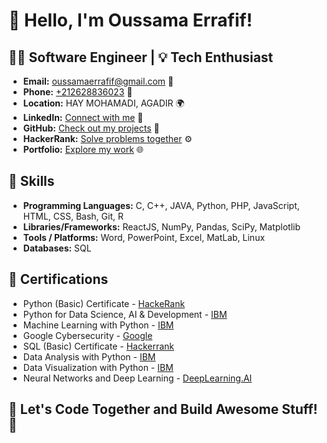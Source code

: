 # 👋 Hello, I'm Oussama Errafif!
## 👨‍💻 Software Engineer | 💡 Tech Enthusiast

- **Email:** [oussamaerrafif@gmail.com](mailto:oussamaerrafif@gmail.com) 📧
- **Phone:** [+212628836023](tel:+212628836023) 📱
- **Location:** HAY MOHAMADI, AGADIR 🌍
- **LinkedIn:** [Connect with me](https://www.linkedin.com/in/oussama-errafif-5155b5247/) 🔗
- **GitHub:** [Check out my projects](https://github.com/OussamaERrafif) 🚀
- **HackerRank:** [Solve problems together](https://www.hackerrank.com/oussamaerra2002) ⚙️
- **Portfolio:** [Explore my work](https://www.credly.com/users/errafif-oussama) 🌐

## 🚀 Skills

- **Programming Languages:** C, C++, JAVA, Python, PHP, JavaScript, HTML, CSS, Bash, Git, R
- **Libraries/Frameworks:** ReactJS, NumPy, Pandas, SciPy, Matplotlib
- **Tools / Platforms:** Word, PowerPoint, Excel, MatLab, Linux
- **Databases:** SQL

## 🌟 Certifications

- Python (Basic) Certificate - [HackeRank](https://www.hackerrank.com/certificates/00601c71fd41)
- Python for Data Science, AI & Development - [IBM](https://coursera.org/share/2ac93658168504db87d85cfc01abbf2d)
- Machine Learning with Python - [IBM](https://coursera.org/share/fb55b85d80ad6a479064e37cab78300f)
- Google Cybersecurity - [Google](https://coursera.org/share/6421504d77f753876132f4f649637090)
- SQL (Basic) Certificate - [Hackerrank](https://www.hackerrank.com/certificates/d0a292e8ade0)
- Data Analysis with Python - [IBM](https://coursera.org/share/d2948ec6e97c9440aaf208997fc211e2)
- Data Visualization with Python - [IBM](https://coursera.org/share/09413d87958ad3bb68f1a8e01512b85d)
- Neural Networks and Deep Learning - [DeepLearning.AI](https://coursera.org/share/f523f3bb49918e61497e8d97ecb711e2)

## 🚀 Let's Code Together and Build Awesome Stuff! 🚀

